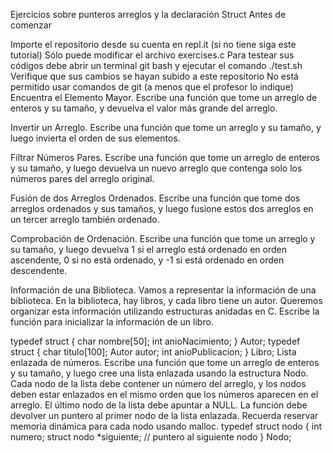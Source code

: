 Ejercicios sobre punteros arreglos y la declaración Struct
Antes de comenzar

Importe el repositorio desde su cuenta en repl.it (si no tiene siga este tutorial)
Sólo puede modificar el archivo exercises.c
Para testear sus códigos debe abrir un terminal git bash y ejecutar el comando ./test.sh
Verifique que sus cambios se hayan subido a este repositorio
No está permitido usar comandos de git (a menos que el profesor lo indique)
Encuentra el Elemento Mayor. Escribe una función que tome un arreglo de enteros y su tamaño, y devuelva el valor más grande del arreglo.

Invertir un Arreglo. Escribe una función que tome un arreglo y su tamaño, y luego invierta el orden de sus elementos.

Filtrar Números Pares. Escribe una función que tome un arreglo de enteros y su tamaño, y luego devuelva un nuevo arreglo que contenga solo los números pares del arreglo original.

Fusión de dos Arreglos Ordenados. Escribe una función que tome dos arreglos ordenados y sus tamaños, y luego fusione estos dos arreglos en un tercer arreglo también ordenado.

Comprobación de Ordenación. Escribe una función que tome un arreglo y su tamaño, y luego devuelva 1 si el arreglo está ordenado en orden ascendente, 0 si no está ordenado, y -1 si está ordenado en orden descendente.

Información de una Biblioteca. Vamos a representar la información de una biblioteca. En la biblioteca, hay libros, y cada libro tiene un autor. Queremos organizar esta información utilizando estructuras anidadas en C. Escribe la función para inicializar la información de un libro.

typedef struct {
  char nombre[50];
  int anioNacimiento;
} Autor;
typedef struct {
  char titulo[100];
  Autor autor;
  int anioPublicacion;
} Libro;
Lista enlazada de números. Escribe una función que tome un arreglo de enteros y su tamaño, y luego cree una lista enlazada usando la estructura Nodo. Cada nodo de la lista debe contener un número del arreglo, y los nodos deben estar enlazados en el mismo orden que los números aparecen en el arreglo. El último nodo de la lista debe apuntar a NULL. La función debe devolver un puntero al primer nodo de la lista enlazada. Recuerda reservar memoria dinámica para cada nodo usando malloc.
typedef struct nodo {
  int numero;
  struct nodo *siguiente; // puntero al siguiente nodo
} Nodo;

